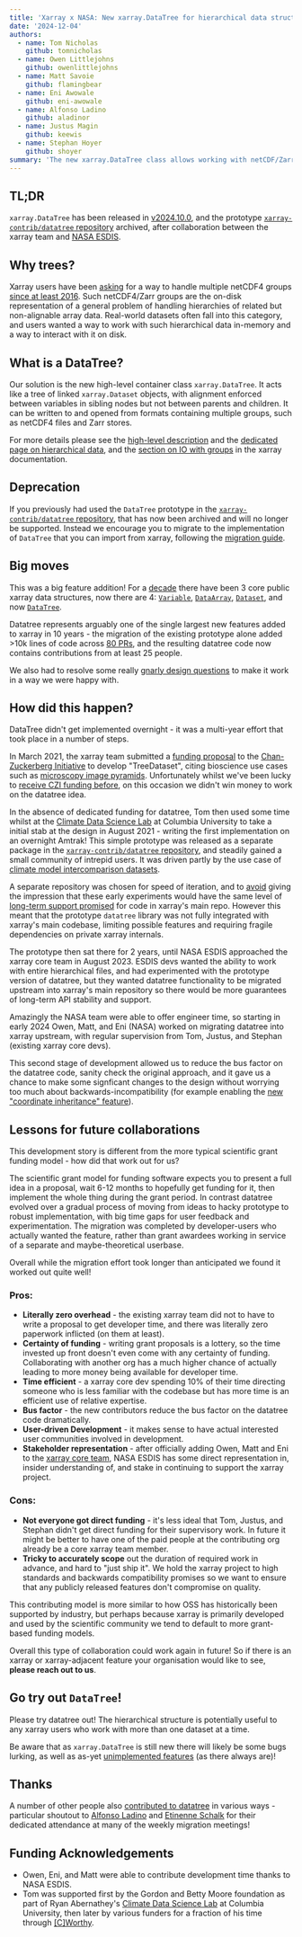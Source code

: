 ```yaml
---
title: 'Xarray x NASA: New xarray.DataTree for hierarchical data structures'
date: '2024-12-04'
authors:
  - name: Tom Nicholas
    github: tomnicholas
  - name: Owen Littlejohns
    github: owenlittlejohns
  - name: Matt Savoie
    github: flamingbear
  - name: Eni Awowale
    github: eni-awowale
  - name: Alfonso Ladino
    github: aladinor
  - name: Justus Magin
    github: keewis
  - name: Stephan Hoyer
    github: shoyer
summary: 'The new xarray.DataTree class allows working with netCDF/Zarr groups, brought to you in collaboration with NASA!'
---
```


## TL;DR

`xarray.DataTree` has been released in [v2024.10.0](https://github.com/pydata/xarray/releases/tag/v2024.10.0), and the prototype [`xarray-contrib/datatree` repository](https://github.com/xarray-contrib/datatree) archived, after collaboration between the xarray team and [NASA ESDIS](https://www.earthdata.nasa.gov/about/esdis).

## Why trees?

Xarray users have been [asking](https://github.com/pydata/xarray/issues/4118) for a way to handle multiple netCDF4 groups [since at least 2016](https://github.com/pydata/xarray/issues/1092). Such netCDF4/Zarr groups are the on-disk representation of a general problem of handling hierarchies of related but non-alignable array data. Real-world datasets often fall into this category, and users wanted a way to work with such hierarchical data in-memory and a way to interact with it on disk.

## What is a DataTree?

Our solution is the new high-level container class `xarray.DataTree`.
It acts like a tree of linked `xarray.Dataset` objects, with alignment enforced between variables in sibling nodes but not between parents and children. It can be written to and opened from formats containing multiple groups, such as netCDF4 files and Zarr stores.

For more details please see the [high-level description](https://docs.xarray.dev/en/stable/user-guide/data-structures.html#datatree) and the [dedicated page on hierarchical data](https://docs.xarray.dev/en/stable/user-guide/hierarchical-data.html), and the [section on IO with groups](https://docs.xarray.dev/en/stable/user-guide/io.html#groups) in the xarray documentation.

## Deprecation

If you previously had used the `DataTree` prototype in the [`xarray-contrib/datatree` repository](https://github.com/xarray-contrib/datatree), that has now been archived and will no longer be supported. Instead we encourage you to migrate to the implementation of `DataTree` that you can import from xarray, following the [migration guide](https://github.com/pydata/xarray/blob/main/DATATREE_MIGRATION_GUIDE.md).

## Big moves

This was a big feature addition! For a [decade](https://github.com/pydata/xarray/discussions/8462) there have been 3 core public xarray data structures, now there are 4: [`Variable`](https://docs.xarray.dev/en/stable/generated/xarray.Variable.html#xarray.Variable), [`DataArray`](https://docs.xarray.dev/en/stable/generated/xarray.DataArray.html#xarray.DataArray), [`Dataset`](https://docs.xarray.dev/en/stable/generated/xarray.Dataset.html#xarray.Dataset), and now [`DataTree`](https://docs.xarray.dev/en/stable/generated/xarray.DataTree.html#xarray.DataTree).

Datatree represents arguably one of the single largest new features added to xarray in 10 years - the migration of the existing prototype alone added >10k lines of code across [80 PRs](https://github.com/pydata/xarray/pulls?q=is%3Apr+label%3Atopic-DataTree+is%3Aclosed), and the resulting datatree code now contains contributions from at least 25 people.

We also had to resolve some really [gnarly design questions](https://github.com/pydata/xarray/pull/9063) to make it work in a way we were happy with.

## How did this happen?

DataTree didn't get implemented overnight - it was a multi-year effort that took place in a number of steps.

In March 2021, the xarray team submitted a [funding proposal](https://zenodo.org/records/5484176) to the [Chan-Zuckerberg Initiative](https://chanzuckerberg.com/eoss/) to develop "TreeDataset", citing bioscience use cases such as [microscopy image pyramids](https://spatialdata.scverse.org/en/latest/design_doc.html). Unfortunately whilst we've been lucky to [receive CZI funding before](https://chanzuckerberg.com/eoss/proposals/xarray-multidimensional-labeled-arrays-and-datasets-in-python/), on this occasion we didn't win money to work on the datatree idea.

In the absence of dedicated funding for datatree, Tom then used some time whilst at the [Climate Data Science Lab](https://ocean-transport.github.io/cds_lab.html) at Columbia University to take a initial stab at the design in August 2021 - writing the first implementation on an overnight Amtrak! This simple prototype was released as a separate package in the [`xarray-contrib/datatree` repository](https://github.com/xarray-contrib/datatree), and steadily gained a small community of intrepid users. It was driven partly by the use case of [climate model intercomparison datasets](https://medium.com/pangeo/easy-ipcc-part-1-multi-model-datatree-469b87cf9114).

A separate repository was chosen for speed of iteration, and to [avoid](https://github.com/xarray-contrib/datatree/blob/7ba05880c37f2371b5174f6e8dcfae31248fe19f/README.md#development-roadmap) giving the impression that these early experiments would have the same level of [long-term support promised](https://github.com/pydata/xarray/issues/9854) for code in xarray's main repo. However this meant that the prototype `datatree` library was not fully integrated with xarray's main codebase, limiting possible features and requiring fragile dependencies on private xarray internals.

The prototype then sat there for 2 years, until NASA ESDIS approached the xarray core team in August 2023. ESDIS devs wanted the ability to work with entire hierarchical files, and had experimented with the prototype version of datatree, but they wanted datatree functionality to be migrated upstream into xarray's main repository so there would be more guarantees of long-term API stability and support.

Amazingly the NASA team were able to offer engineer time, so starting in early 2024 Owen, Matt, and Eni (NASA) worked on migrating datatree into xarray upstream, with regular supervision from Tom, Justus, and Stephan (existing xarray core devs).

This second stage of development allowed us to reduce the bus factor on the datatree code, sanity check the original approach, and it gave us a chance to make some signficant changes to the design without worrying too much about backwards-incompatibility (for example enabling the [new "coordinate inheritance" feature](https://docs.xarray.dev/en/stable/user-guide/hierarchical-data.html#alignment-and-coordinate-inheritance)).

## Lessons for future collaborations

This development story is different from the more typical scientific grant funding model - how did that work out for us?

The scientific grant model for funding software expects you to present a full idea in a proposal, wait 6-12 months to hopefully get funding for it, then implement the whole thing during the grant period. In contrast datatree evolved over a gradual process of moving from ideas to hacky prototype to robust implementation, with big time gaps for user feedback and experimentation. The migration was completed by developer-users who actually wanted the feature, rather than grant awardees working in service of a separate and maybe-theoretical userbase.

Overall while the migration effort took longer than anticipated we found it worked out quite well!

### Pros:

- **Literally zero overhead** - the existing xarray team did not to have to write a proposal to get developer time, and there was literally zero paperwork inflicted (on them at least).
- **Certainty of funding** - writing grant proposals is a lottery, so the time invested up front doesn't even come with any certainty of funding. Collaborating with another org has a much higher chance of actually leading to more money being available for developer time.
- **Time efficient** - a xarray core dev spending 10% of their time directing someone who is less familiar with the codebase but has more time is an efficient use of relative expertise.
- **Bus factor** - the new contributors reduce the bus factor on the datatree code dramatically.
- **User-driven Development** - it makes sense to have actual interested user communities involved in development.
- **Stakeholder representation** - after officially adding Owen, Matt and Eni to the [xarray core team](https://xarray.dev/team), NASA ESDIS has some direct representation in, insider understanding of, and stake in continuing to support the xarray project.

### Cons:

- **Not everyone got direct funding** - it's less ideal that Tom, Justus, and Stephan didn't get direct funding for their supervisory work. In future it might be better to have one of the paid people at the contributing org already be a core xarray team member.
- **Tricky to accurately scope** out the duration of required work in advance, and hard to "just ship it". We hold the xarray project to high standards and backwards compatibility promises so we want to ensure that any publicly released features don't compromise on quality.

This contributing model is more similar to how OSS has historically been supported by industry, but perhaps because xarray is primarily developed and used by the scientific community we tend to default to more grant-based funding models.

Overall this type of collaboration could work again in future! So if there is an xarray or xarray-adjacent feature your organisation would like to see, **please reach out to us**.

## Go try out `DataTree`!

Please try datatree out! The hierarchical structure is potentially useful to any xarray users who work with more than one dataset at a time.

Be aware that as `xarray.DataTree` is still new there will likely be some bugs lurking, as well as as-yet [unimplemented features](https://github.com/pydata/xarray/issues?q=is%3Aissue+is%3Aopen+label%3Atopic-DataTree) (as there always are)!

## Thanks

A number of other people also [contributed to datatree](https://github.com/xarray-contrib/datatree/graphs/contributors) in various ways - particular shoutout to [Alfonso Ladino](https://github.com/aladinor) and [Etinenne Schalk](https://github.com/etienneschalk) for their dedicated attendance at many of the weekly migration meetings!

## Funding Acknowledgements

- Owen, Eni, and Matt were able to contribute development time thanks to NASA ESDIS.
- Tom was supported first by the Gordon and Betty Moore foundation as part of Ryan Abernathey's [Climate Data Science Lab](https://ocean-transport.github.io/cds_lab.html) at Columbia University, then later by various funders for a fraction of his time through [[C]Worthy](https://www.cworthy.org/).
